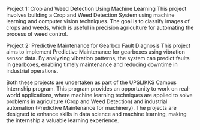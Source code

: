 Project 1: Crop and Weed Detection Using Machine Learning
This project involves building a Crop and Weed Detection System using machine learning and computer vision techniques. The goal is to classify images of crops and weeds, which is useful in precision agriculture for automating the process of weed control.

Project 2: Predictive Maintenance for Gearbox Fault Diagnosis
This project aims to implement Predictive Maintenance for gearboxes using vibration sensor data. By analyzing vibration patterns, the system can predict faults in gearboxes, enabling timely maintenance and reducing downtime in industrial operations.

Both these projects are undertaken as part of the UPSLIKKS Campus Internship program. This program provides an opportunity to work on real-world applications, where machine learning techniques are applied to solve problems in agriculture (Crop and Weed Detection) and industrial automation (Predictive Maintenance for machinery). The projects are designed to enhance skills in data science and machine learning, making the internship a valuable learning experience.






